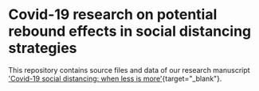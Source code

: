 # Covid-19 research on potential rebound effects in social distancing strategies 

This repository contains source files and data of our research manuscript ['Covid-19 social distancing: when less is more'](https://www.medrxiv.org/content/10.1101/2021.12.07.21267415v1){target="_blank"}.
